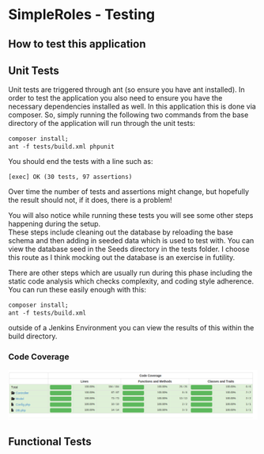# SimpleRoles - Testing 
## How to test this application

## Unit Tests

Unit tests are triggered through ant (so ensure you have ant installed).  In order to test the application you also need to ensure you have 
the necessary dependencies installed as well.  In this application this is done via composer.  So, simply running the following two commands from the base directory of the application will run through the unit tests:

```
composer install;
ant -f tests/build.xml phpunit
```

You should end the tests with a line such as:

```
[exec] OK (30 tests, 97 assertions)
```

Over time the number of tests and assertions might change, but hopefully the result should not, if it does, there is a problem!

You will also notice while running these tests you will see some other steps happening during the setup.  
These steps include cleaning out the database by reloading the base schema and then adding in seeded data which is used to test with.  You can view the database seed in the Seeds directory in the tests folder.  I choose this route as I think mocking out the database is an exercise 
in futility.  

There are other steps which are usually run during this phase including the static code analysis which checks complexity, and coding style adherence.  You can run these easily enough with this:

```
composer install;
ant -f tests/build.xml
```

outside of a Jenkins Environment you can view the results of this within the build directory.

### Code Coverage
![Code Coverage](assets/docs/screenshots/sr-codecoverage.png)


## Functional Tests